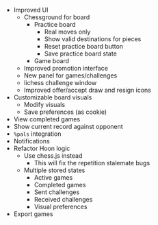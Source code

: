 - Improved UI
  - Chessground for board
    - Practice board
      - Real moves only
      - Show valid destinations for pieces
      - Reset practice board button
      - Save practice board state
    - Game board
  - Improved promotion interface
  - New panel for games/challenges
  - lichess challenge window
  - Improved offer/accept draw and resign icons
- Customizable board visuals
  - Modify visuals
  - Save preferences (as cookie)
- View completed games
- Show current record against opponent
- `%pals` integration
- Notifications
- Refactor Hoon logic
  - Use chess.js instead
    - This will fix the repetition stalemate bugs
  - Multiple stored states
    - Active games
    - Completed games
    - Sent challenges
    - Received challenges
    - Visual preferences
- Export games
